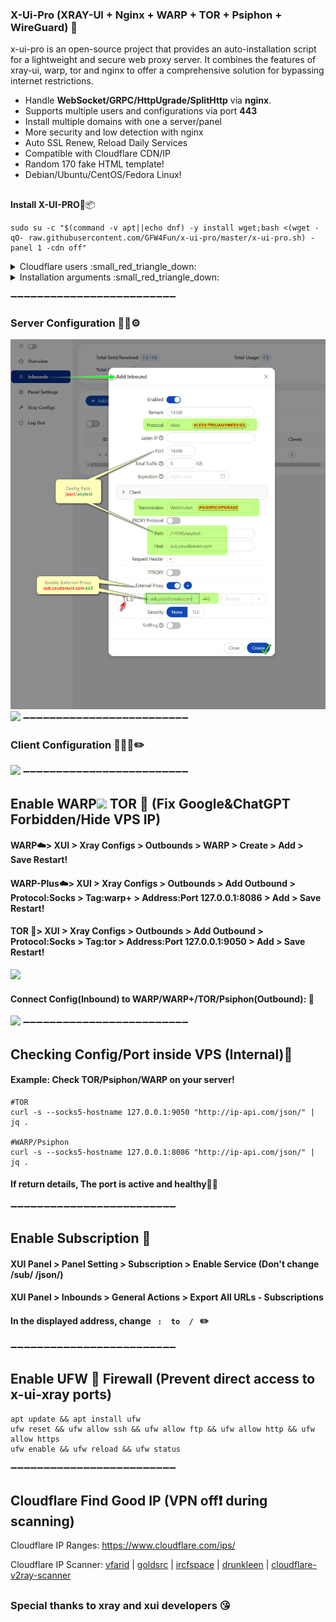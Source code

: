 ### X-Ui-Pro (XRAY-UI + Nginx + WARP + TOR + Psiphon + WireGuard) :rocket:
x-ui-pro is an open-source project that provides an auto-installation script for a lightweight and secure web proxy server. It combines the features of xray-ui, warp, tor and nginx to offer a comprehensive solution for bypassing internet restrictions.

- Handle **WebSocket/GRPC/HttpUgrade/SplitHttp** via **nginx**.
- Supports multiple users and configurations via port **443**
- Install multiple domains with one a server/panel
- More security and low detection with nginx
- Auto SSL Renew, Reload Daily Services
- Compatible with Cloudflare CDN/IP
- Random 170 fake HTML template!
- Debian/Ubuntu/CentOS/Fedora Linux!
##

**Install X-UI-PRO**:dvd::package:

```
sudo su -c "$(command -v apt||echo dnf) -y install wget;bash <(wget -qO- raw.githubusercontent.com/GFW4Fun/x-ui-pro/master/x-ui-pro.sh) -panel 1 -cdn off"
```

<details><summary>Cloudflare users :small_red_triangle_down:</summary>
 
 ##
 
**Cloudflare users > -cdn on > Domain<img src="https://raw.githubusercontent.com/GFW4Fun/x-ui-pro/master/media/cdnon.png" width="34">ON**
 
**SSL Support** (yourdomain.com, *.yourdomain.com)

**For add new subdomain, just add a new record A,AAAA[IP] in domain dns management! no need to reinstall the panel!**
</details>
<details><summary>Installation arguments :small_red_triangle_down:</summary>
 
##
 
**Random FakeSite**:earth_asia:	
```
sudo su -c "bash <(wget -qO- cdn.jsdelivr.net/gh/GFW4Fun/x-ui-pro/x-ui-pro.sh) -RandomTemplate yes"
```

**Uninstall X-UI-PRO**:x:
```
sudo su -c "bash <(wget -qO- cdn.jsdelivr.net/gh/GFW4Fun/x-ui-pro/x-ui-pro.sh) -Uninstall yes"
```

**Enable Psiphon in WARP(Custom Country) <img src="https://raw.githubusercontent.com/GFW4Fun/x-ui-pro/master/media/cdnon.png" width="34">+<img src="https://raw.githubusercontent.com/GFW4Fun/x-ui-pro/master/media/psiphon.gif" width="15">**
```
sudo su -c "bash <(wget -qO- cdn.jsdelivr.net/gh/GFW4Fun/x-ui-pro/x-ui-pro.sh) -WarpCfonCountry US"
```

**Enable Psiphon in WARP(Random Country)🌐🎲**
```
sudo su -c "bash <(wget -qO- cdn.jsdelivr.net/gh/GFW4Fun/x-ui-pro/x-ui-pro.sh) -WarpCfonCountry XX"
```

**Add LicenseKey to WARP<img src="https://raw.githubusercontent.com/GFW4Fun/x-ui-pro/master/media/cdnon.png" width="34">🔑**
```
sudo su -c "bash <(wget -qO- cdn.jsdelivr.net/gh/GFW4Fun/x-ui-pro/x-ui-pro.sh) -WarpLicKey xxxx-xxxx-xxxx"
```


**Disable WarpPsiphon and WARP CleanKey❌**
```
sudo su -c "bash <(wget -qO- cdn.jsdelivr.net/gh/GFW4Fun/x-ui-pro/x-ui-pro.sh) -CleanKeyCfon yes"
```

**Other arguments:☢️**

-panel 0 > Alireza0

-panel 1 > MHSanaei

-panel 2 > FranzKafkaYu

</details>

➖➖➖➖➖➖➖➖➖➖➖➖➖➖➖➖➖➖➖➖➖➖➖➖➖
### Server Configuration :wrench:🐧⚙️
![](https://raw.githubusercontent.com/GFW4Fun/x-ui-pro/master/media/Config_XUI_ADMIN_4.jpg)
![](https://raw.githubusercontent.com/GFW4Fun/x-ui-pro/master/media/grpc_config_format.jpg)
➖➖➖➖➖➖➖➖➖➖➖➖➖➖➖➖➖➖➖➖➖➖➖➖➖
### Client Configuration 👨‍💻📱✏️
![](https://raw.githubusercontent.com/GFW4Fun/x-ui-pro/master/media/XUI_CONFIG_XRAY_CLIENT_EDIT2.png)
➖➖➖➖➖➖➖➖➖➖➖➖➖➖➖➖➖➖➖➖➖➖➖➖➖
## Enable WARP<img src="https://raw.githubusercontent.com/GFW4Fun/x-ui-pro/master/media/cdnon.png" width="34"> TOR 🧅 (Fix Google&ChatGPT Forbidden/Hide VPS IP)
#### WARP☁️> XUI > Xray Configs > Outbounds > WARP > Create > Add > Save Restart!
#### WARP-Plus☁️> XUI > Xray Configs > Outbounds > Add Outbound > Protocol:Socks > Tag:warp+ > Address:Port 127.0.0.1:8086 > Add > Save Restart!
#### TOR 🧅> XUI > Xray Configs > Outbounds > Add Outbound > Protocol:Socks > Tag:tor > Address:Port 127.0.0.1:9050 > Add > Save Restart!
![](https://raw.githubusercontent.com/GFW4Fun/x-ui-pro/master/media/warptor.jpg)
#### Connect Config(Inbound) to WARP/WARP+/TOR/Psiphon(Outbound): :link:
![](https://raw.githubusercontent.com/GFW4Fun/x-ui-pro/master/media/warptor3.jpg)
➖➖➖➖➖➖➖➖➖➖➖➖➖➖➖➖➖➖➖➖➖➖➖➖➖
## Checking Config/Port inside VPS (Internal)🔄
#### Example: Check TOR/Psiphon/WARP on your server!
```
#TOR
curl -s --socks5-hostname 127.0.0.1:9050 "http://ip-api.com/json/" | jq .

#WARP/Psiphon
curl -s --socks5-hostname 127.0.0.1:8086 "http://ip-api.com/json/" | jq .

```
#### If return details, The port is active and healthy📶✅

➖➖➖➖➖➖➖➖➖➖➖➖➖➖➖➖➖➖➖➖➖➖➖➖➖
## Enable Subscription :link:
#### XUI Panel > Panel Setting > Subscription > Enable Service (Don't change /sub/ /json/)
#### XUI Panel > Inbounds > General Actions > Export All URLs - Subscriptions
#### In the displayed address, change `  :  to  /  ` ✏️
➖➖➖➖➖➖➖➖➖➖➖➖➖➖➖➖➖➖➖➖➖➖➖➖➖
## Enable UFW :no_entry_sign: Firewall (Prevent direct access to x-ui-xray ports)
```
apt update && apt install ufw
ufw reset && ufw allow ssh && ufw allow ftp && ufw allow http && ufw allow https
ufw enable && ufw reload && ufw status
```
➖➖➖➖➖➖➖➖➖➖➖➖➖➖➖➖➖➖➖➖➖➖➖➖➖
## Cloudflare Find Good IP (VPN off❗ during scanning)
Cloudflare IP Ranges: https://www.cloudflare.com/ips/

Cloudflare IP Scanner: [vfarid](https://vfarid.github.io/cf-ip-scanner/) | [goldsrc](https://cloudflare-scanner.vercel.app) | [ircfspace](https://ircfspace.github.io/scanner/) | [drunkleen](https://drunkleen.github.io/ip-scanner/) | [cloudflare-v2ray-scanner](https://cloudflare-v2ray.vercel.app/)
##
### Special thanks to xray and xui developers :kissing_heart:

